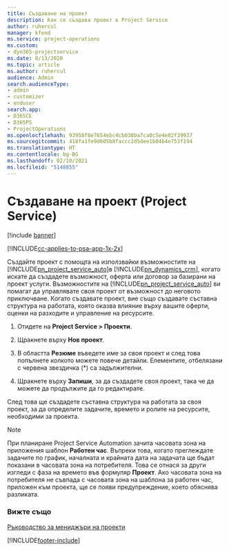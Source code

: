 ```yaml
---
title: Създаване на проект
description: Как се създава проект в Project Service
author: ruhercul
manager: kfend
ms.service: project-operations
ms.custom:
- dyn365-projectservice
ms.date: 8/13/2020
ms.topic: article
ms.author: ruhercul
audience: Admin
search.audienceType:
- admin
- customizer
- enduser
search.app:
- D365CE
- D365PS
- ProjectOperations
ms.openlocfilehash: 93958f8e7654ebc4cb038ba7ca0c5e4e02f39937
ms.sourcegitcommit: 418fa1fe9d605b8faccc2d5dee1b04b4e753f194
ms.translationtype: HT
ms.contentlocale: bg-BG
ms.lasthandoff: 02/10/2021
ms.locfileid: "5148855"
---
```

# <a name="create-a-project-project-service"></a>Създаване на проект (Project Service)

[!include [banner](../includes/psa-now-project-operations.md)]

[!INCLUDE[cc-applies-to-psa-app-1x-2x](../includes/cc-applies-to-psa-app-1x-2x.md)]

Създайте проект с помощта на използвайки възможностите на [!INCLUDE[pn_project_service_auto](../includes/pn-project-service-auto.md)]в [!INCLUDE[pn_dynamics_crm](../includes/pn-dynamics-crm.md)], когато искате да създадете възможност, оферта или договор за базирани на проект услуги. Възможностите на [!INCLUDE[pn_project_service_auto](../includes/pn-project-service-auto.md)] ви помагат да управлявате своя проект от възможност до неговото приключване. Когато създавате проект, вие също създавате съставна структура на работата, която оказва влияние върху вашите оферти, оценки на разходите и управление на ресурсите.  
  
1.  Отидете на **Project Service > Проекти**.  
  
2.  Щракнете върху **Нов проект**.  
  
3.  В областта **Резюме** въведете име за своя проект и след това попълнете колкото можете повече детайли. Елементите, отбелязани с червена звездичка (*) са задължителни.  
  
4.  Щракнете върху **Запиши**, за да създадете своя проект, така че да можете да продължите да го редактирате.  
  
След това ще създадете съставна структура на работата за своя проект, за да определите задачите, времето и ролите на ресурсите, необходими за проекта.  

> [!NOTE]
> При планиране Project Service Automation зачита часовата зона на приложения шаблон **Работен час**. Въпреки това, когато преглеждате задачите по график, началната и крайната дата на задачата ще бъдат показани в часовата зона на потребителя. Това се отнася за други изгледи с фаза на времето във формуляр **Проект**. Ако часовата зона на потребителя не съвпада с часовата зона на шаблона за работен час, приложен към проекта, ще се появи предупреждение, което обяснява разликата. 
  
### <a name="see-also"></a>Вижте също  
 [Ръководство за мениджъри на проекти](../psa/project-manager-guide.md)


[!INCLUDE[footer-include](../includes/footer-banner.md)]